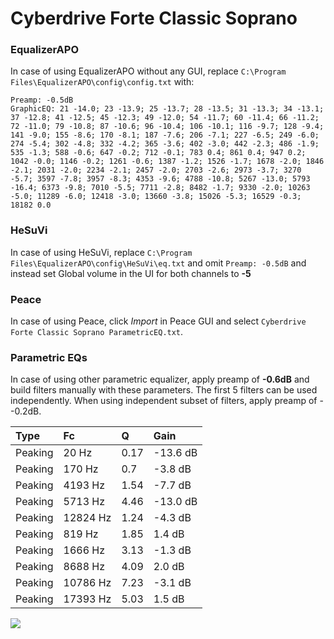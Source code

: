 # Cyberdrive Forte Classic Soprano

### EqualizerAPO
In case of using EqualizerAPO without any GUI, replace `C:\Program Files\EqualizerAPO\config\config.txt`
with:
```
Preamp: -0.5dB
GraphicEQ: 21 -14.0; 23 -13.9; 25 -13.7; 28 -13.5; 31 -13.3; 34 -13.1; 37 -12.8; 41 -12.5; 45 -12.3; 49 -12.0; 54 -11.7; 60 -11.4; 66 -11.2; 72 -11.0; 79 -10.8; 87 -10.6; 96 -10.4; 106 -10.1; 116 -9.7; 128 -9.4; 141 -9.0; 155 -8.6; 170 -8.1; 187 -7.6; 206 -7.1; 227 -6.5; 249 -6.0; 274 -5.4; 302 -4.8; 332 -4.2; 365 -3.6; 402 -3.0; 442 -2.3; 486 -1.9; 535 -1.3; 588 -0.6; 647 -0.2; 712 -0.1; 783 0.4; 861 0.4; 947 0.2; 1042 -0.0; 1146 -0.2; 1261 -0.6; 1387 -1.2; 1526 -1.7; 1678 -2.0; 1846 -2.1; 2031 -2.0; 2234 -2.1; 2457 -2.0; 2703 -2.6; 2973 -3.7; 3270 -5.7; 3597 -7.8; 3957 -8.3; 4353 -9.6; 4788 -10.8; 5267 -13.0; 5793 -16.4; 6373 -9.8; 7010 -5.5; 7711 -2.8; 8482 -1.7; 9330 -2.0; 10263 -5.0; 11289 -6.0; 12418 -3.0; 13660 -3.8; 15026 -5.3; 16529 -0.3; 18182 0.0
```

### HeSuVi
In case of using HeSuVi, replace `C:\Program Files\EqualizerAPO\config\HeSuVi\eq.txt` and omit `Preamp:
-0.5dB` and instead set Global volume in the UI for both channels to **-5**

### Peace
In case of using Peace, click *Import* in Peace GUI and select `Cyberdrive Forte Classic Soprano ParametricEQ.txt`.

### Parametric EQs
In case of using other parametric equalizer, apply preamp of **-0.6dB** and build filters manually
with these parameters. The first 5 filters can be used independently.
When using independent subset of filters, apply preamp of --0.2dB.

| Type    | Fc       |    Q | Gain     |
|:--------|:---------|:-----|:---------|
| Peaking | 20 Hz    | 0.17 | -13.6 dB |
| Peaking | 170 Hz   | 0.7  | -3.8 dB  |
| Peaking | 4193 Hz  | 1.54 | -7.7 dB  |
| Peaking | 5713 Hz  | 4.46 | -13.0 dB |
| Peaking | 12824 Hz | 1.24 | -4.3 dB  |
| Peaking | 819 Hz   | 1.85 | 1.4 dB   |
| Peaking | 1666 Hz  | 3.13 | -1.3 dB  |
| Peaking | 8688 Hz  | 4.09 | 2.0 dB   |
| Peaking | 10786 Hz | 7.23 | -3.1 dB  |
| Peaking | 17393 Hz | 5.03 | 1.5 dB   |

![](https://raw.githubusercontent.com/jaakkopasanen/AutoEq/master/results/innerfidelity/sbaf-serious/Cyberdrive%20Forte%20Classic%20Soprano/Cyberdrive%20Forte%20Classic%20Soprano.png)